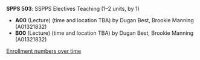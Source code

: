 **SPPS 503**: SSPPS Electives Teaching (1–2 units, by 1)

- **A00** (Lecture) (time and location TBA) by Dugan Best, Brookie Manning (A01321832)
- **B00** (Lecture) (time and location TBA) by Dugan Best, Brookie Manning (A01321832)

[Enrollment numbers over time](./SPPS503.tsv)
